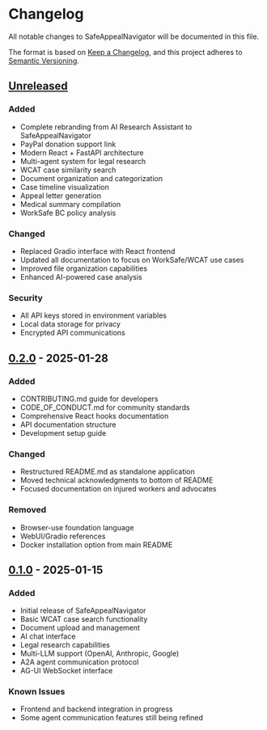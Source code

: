 # Changelog

All notable changes to SafeAppealNavigator will be documented in this file.

The format is based on [Keep a Changelog](https://keepachangelog.com/en/1.0.0/),
and this project adheres to [Semantic Versioning](https://semver.org/spec/v2.0.0.html).

## [Unreleased]

### Added
- Complete rebranding from AI Research Assistant to SafeAppealNavigator
- PayPal donation support link
- Modern React + FastAPI architecture
- Multi-agent system for legal research
- WCAT case similarity search
- Document organization and categorization
- Case timeline visualization
- Appeal letter generation
- Medical summary compilation
- WorkSafe BC policy analysis

### Changed
- Replaced Gradio interface with React frontend
- Updated all documentation to focus on WorkSafe/WCAT use cases
- Improved file organization capabilities
- Enhanced AI-powered case analysis

### Security
- All API keys stored in environment variables
- Local data storage for privacy
- Encrypted API communications

## [0.2.0] - 2025-01-28

### Added
- CONTRIBUTING.md guide for developers
- CODE_OF_CONDUCT.md for community standards
- Comprehensive React hooks documentation
- API documentation structure
- Development setup guide

### Changed
- Restructured README.md as standalone application
- Moved technical acknowledgments to bottom of README
- Focused documentation on injured workers and advocates

### Removed
- Browser-use foundation language
- WebUI/Gradio references
- Docker installation option from main README

## [0.1.0] - 2025-01-15

### Added
- Initial release of SafeAppealNavigator
- Basic WCAT case search functionality
- Document upload and management
- AI chat interface
- Legal research capabilities
- Multi-LLM support (OpenAI, Anthropic, Google)
- A2A agent communication protocol
- AG-UI WebSocket interface

### Known Issues
- Frontend and backend integration in progress
- Some agent communication features still being refined

[Unreleased]: https://github.com/savagelysubtle/safeappealnavigator/compare/v0.2.0...HEAD
[0.2.0]: https://github.com/savagelysubtle/safeappealnavigator/compare/v0.1.0...v0.2.0
[0.1.0]: https://github.com/savagelysubtle/safeappealnavigator/releases/tag/v0.1.0
